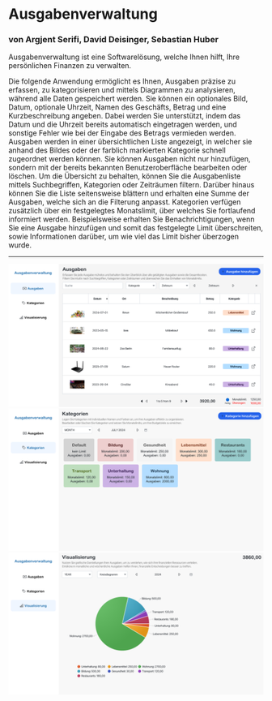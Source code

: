 # Ausgabenverwaltung
### von Argjent Serifi, David Deisinger, Sebastian Huber

Ausgabenverwaltung ist eine Softwarelösung, welche Ihnen hilft, Ihre persönlichen Finanzen zu verwalten. 

Die folgende Anwendung ermöglicht es Ihnen, Ausgaben präzise zu erfassen, zu kategorisieren und mittels Diagrammen zu analysieren, während alle Daten gespeichert werden. Sie können ein optionales Bild, Datum, optionale Uhrzeit, Namen des Geschäfts, Betrag und eine Kurzbeschreibung angeben. Dabei werden Sie unterstützt, indem das Datum und die Uhrzeit bereits automatisch eingetragen werden, und sonstige Fehler wie bei der Eingabe des Betrags vermieden werden. Ausgaben werden in einer übersichtlichen Liste angezeigt, in welcher sie anhand des Bildes oder der farblich markierten Kategorie schnell zugeordnet werden können. Sie können Ausgaben nicht nur hinzufügen, sondern mit der bereits bekannten Benutzeroberfläche bearbeiten oder löschen. Um die Übersicht zu behalten, können Sie die Ausgabenliste mittels Suchbegriffen, Kategorien oder Zeiträumen filtern. Darüber hinaus können Sie die Liste seitensweise blättern und erhalten eine Summe der Ausgaben, welche sich an die Filterung anpasst. Kategorien verfügen zusätzlich über ein festgelegtes Monatslimit, über welches Sie fortlaufend informiert werden. Beispielsweise erhalten Sie Benachrichtigungen, wenn Sie eine Ausgabe hinzufügen und somit das festgelegte Limit überschreiten, sowie Informationen darüber, um wie viel das Limit bisher überzogen wurde.

---
![Ausgaben](data/readme/ausgaben.png)
![Kategorien](data/readme/kategorien.png)
![Visualisierung](data/readme/visualisierung.png)